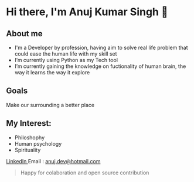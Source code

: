 # Hi there, I'm Anuj Kumar Singh  👋

## About me 
- I'm a Developer by profession, having aim to solve real life problem that could ease the human life with my skill set
- I’m currently using Python as my Tech tool
- I’m currently gaining the knowledge on fuctionality of human brain, the way it learns the way it explore 

## Goals
Make our surrounding a better place 

## My Interest:
- Philoshophy 
- Human psychology
- Spirituality

<a href="https://www.linkedin.com/in/anuj-singh-204345152/"> LinkedIn </a>
Email : anuj.dev@hotmail.com

> Happy for colaboration and open source contribution 



